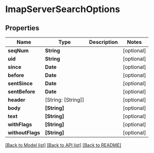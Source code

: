 # ImapServerSearchOptions

## Properties
Name | Type | Description | Notes
------------ | ------------- | ------------- | -------------
**seqNum** | **String** |  | [optional] 
**uid** | **String** |  | [optional] 
**since** | **Date** |  | [optional] 
**before** | **Date** |  | [optional] 
**sentSince** | **Date** |  | [optional] 
**sentBefore** | **Date** |  | [optional] 
**header** | [String: [String]] |  | [optional] 
**body** | **[String]** |  | [optional] 
**text** | **[String]** |  | [optional] 
**withFlags** | **[String]** |  | [optional] 
**withoutFlags** | **[String]** |  | [optional] 

[[Back to Model list]](../README#documentation-for-models) [[Back to API list]](../README#documentation-for-api-endpoints) [[Back to README]](../README)


